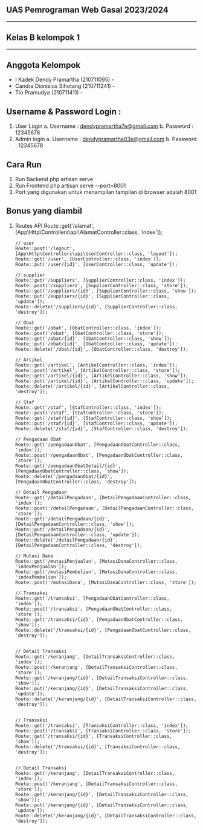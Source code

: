 ## UAS Pemrograman Web Gasal 2023/2024
<hr>

## Kelas B kelompok 1

<hr>

## Anggota Kelompok
<ul>
    <li>I Kadek Dendy Pramartha (210711095) - </li>
    <li>Candra Dionisius Sihotang (210711241) - </li>
    <li>Tio Pramudya (210711411) - </li>
       
</ul>

## Username & Password Login :

1.	User Login
    a.	Username : dendypramartha7e@gmail.com
    b.	Password : 12345678
2.	Admin login
    a.	Username : dendypramartha03e@gmail.com
    b.	Password : 12345678

## Cara Run 

1. Run Backend
    php artisan serve
2. Run Frontend
    php artisan serve --port=8001
3. Port yang digunakan untuk menampilan tampilan di browser adalah 8001

## Bonus yang diambil
1.	Routes API
        Route::get('/alamat', [App\Http\Controllers\api\AlamatController::class, 'index']);
  	
        // user
        Route::post('/logout', [App\Http\Controllers\api\UserController::class, 'logout']);
        Route::get('/user', [UserController::class, 'index']);
        Route::put('/user/{id}', [UserController::class, 'update']);

        // supplier
        Route::get('/suppliers', [SupplierController::class, 'index']);
        Route::post('/suppliers', [SupplierController::class, 'store']);
        Route::get('/suppliers/{id}', [SupplierController::class, 'show']);
        Route::put('/suppliers/{id}', [SupplierController::class, 'update']);
        Route::delete('/suppliers/{id}', [SupplierController::class, 'destroy']);

        // Obat
        Route::get('/obat', [ObatController::class, 'index']);
        Route::post('/obat', [ObatController::class, 'store']);
        Route::get('/obat/{id}', [ObatController::class, 'show']);
        Route::put('/obat/{id}', [ObatController::class, 'update']);
        Route::delete('/obat/{id}', [ObatController::class, 'destroy']);

        // Artikel
        Route::get('/artikel', [ArtikelController::class, 'index']);
        Route::post('/artikel', [ArtikelController::class, 'store']);
        Route::get('/artikel/{id}', [ArtikelController::class, 'show']);
        Route::put('/artikel/{id}', [ArtikelController::class, 'update']);
        Route::delete('/artikel/{id}', [ArtikelController::class, 'destroy']);

        // Staf
        Route::get('/staf', [StafController::class, 'index']);
        Route::post('/staf', [StafController::class, 'store']);
        Route::get('/staf/{id}', [StafController::class, 'show']);
        Route::put('/staf/{id}', [StafController::class, 'update']);
        Route::delete('/staf/{id}', [StafController::class, 'destroy']);

        // Pengadaan Obat
        Route::get('/pengadaanObat', [PengadaanObatController::class, 'index']);
        Route::post('/pengadaanObat', [PengadaanObatController::class, 'store']);
        Route::get('/pengadaanObatDetail/{id}', [PengadaanObatController::class, 'show']);
        Route::delete('/pengadaanObat/{id}', [PengadaanObatController::class, 'destroy']);

        // Detail Pengadaan
        Route::get('/detailPengadaan', [DetailPengadaanController::class, 'index']);
        Route::post('/detailPengadaan', [DetailPengadaanController::class, 'store']);
        Route::get('/detailPengadaan/{id}', [DetailPengadaanController::class, 'show']);
        Route::put('/detailPengadaan/{id}', [DetailPengadaanController::class, 'update']);
        Route::delete('/detailPengadaan/{id}', [DetailPengadaanController::class, 'destroy']);

        // Mutasi Dana
        Route::get('/mutasiPenjualan', [MutasiDanaController::class, 'indexPenjualan']);
        Route::get('/mutasiPembelian', [MutasiDanaController::class, 'indexPembelian']);
        Route::post('/mutasiDana', [MutasiDanaController::class, 'store']);

        // Transaksi
        Route::get('/transaksi', [PengadaanObatController::class, 'index']);
        Route::post('/transaksi', [PengadaanObatController::class, 'store']);
        Route::get('/transaksi/{id}', [PengadaanObatController::class, 'show']);
        Route::delete('/transaksi/{id}', [PengadaanObatController::class, 'destroy']);


        // Detail Transaksi
        Route::get('/keranjang', [DetailTransaksiController::class, 'index']);
        Route::post('/keranjang', [DetailTransaksiController::class, 'store']);
        Route::get('/keranjang/{id}', [DetailTransaksiController::class, 'show']);
        Route::put('/keranjang/{id}', [DetailTransaksiController::class, 'update']);
        Route::delete('/keranjang/{id}', [DetailTransaksiController::class, 'destroy']);
    

        // Transaksi
        Route::get('/transaksi', [TransaksiController::class, 'index']);
        Route::post('/transaksi', [TransaksiController::class, 'store']);
        Route::get('/transaksi/{id}', [TransaksiController::class, 'show']);
        Route::delete('/transaksi/{id}', [TransaksiController::class, 'destroy']);


        // Detail Transaksi
        Route::get('/keranjang', [DetailTransaksiController::class, 'index']);
        Route::post('/keranjang', [DetailTransaksiController::class, 'store']);
        Route::get('/keranjang/{id}', [DetailTransaksiController::class, 'show']);
        Route::put('/keranjang/{id}', [DetailTransaksiController::class, 'update']);
        Route::delete('/keranjang/{id}', [DetailTransaksiController::class, 'destroy']);
